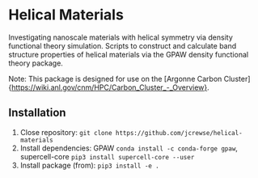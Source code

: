# Helical Materials
Investigating nanoscale materials with helical symmetry via density functional theory simulation. Scripts to construct and calculate band structure properties of helical materials via the GPAW density functional theory package. 

Note: This package is designed for use on the [Argonne Carbon Cluster]{https://wiki.anl.gov/cnm/HPC/Carbon_Cluster_-_Overview}.

## Installation
1. Close repository: `git clone https://github.com/jcrewse/helical-materials`
2. Install dependencies: 
GPAW `conda install -c conda-forge gpaw`, 
supercell-core `pip3 install supercell-core --user`
3. Install package (from): `pip3 install -e .`
